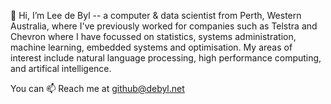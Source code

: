 👋 Hi, I’m Lee de Byl -- a computer & data scientist from Perth, Western Australia, where I've previously worked for companies such as Telstra and Chevron where I have focussed on statistics, systems administration, machine learning, embedded systems and optimisation. My areas of interest include natural language processing, high performance computing, and artifical intelligence.

You can 📫 Reach me at github@debyl.net

<!---
ldebyl/ldebyl is a ✨ special ✨ repository because its `README.md` (this file) appears on your GitHub profile.
You can click the Preview link to take a look at your changes.
--->
